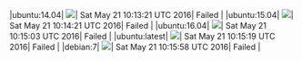 |ubuntu:14.04| ![](https://cdn.rawgit.com/Neilpang/letest/master/status/ubuntu-14.04.svg?1463825601)| Sat May 21 10:13:21 UTC 2016| Failed |
|ubuntu:15.04| ![](https://cdn.rawgit.com/Neilpang/letest/master/status/ubuntu-15.04.svg?1463825661)| Sat May 21 10:14:21 UTC 2016| Failed |
|ubuntu:16.04| ![](https://cdn.rawgit.com/Neilpang/letest/master/status/ubuntu-16.04.svg?1463825703)| Sat May 21 10:15:03 UTC 2016| Failed |
|ubuntu:latest| ![](https://cdn.rawgit.com/Neilpang/letest/master/status/ubuntu-latest.svg?1463825719)| Sat May 21 10:15:19 UTC 2016| Failed |
|debian:7| ![](https://cdn.rawgit.com/Neilpang/letest/master/status/debian-7.svg?1463825758)| Sat May 21 10:15:58 UTC 2016| Failed |
